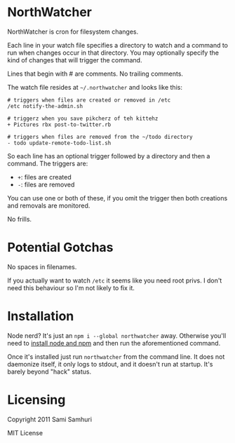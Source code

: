 NorthWatcher
============

NorthWatcher is cron for filesystem changes.

Each line in your watch file specifies a directory to watch and a command to run when changes occur in that directory. You may optionally specify the kind of changes that will trigger the command.

Lines that begin with # are comments. No trailing comments.

The watch file resides at `~/.northwatcher` and looks like this:

    # triggers when files are created or removed in /etc
    /etc notify-the-admin.sh
    
    # triggerz when you save pikcherz of teh kittehz
    + Pictures rbx post-to-twitter.rb
    
    # triggers when files are removed from the ~/todo directory
    - todo update-remote-todo-list.sh

So each line has an optional trigger followed by a directory and then a command. The triggers are:

  * `+`: files are created
  * `-`: files are removed

You can use one or both of these, if you omit the trigger then both creations and removals are monitored.

No frills.

Potential Gotchas
=================

No spaces in filenames.

If you actually want to watch `/etc` it seems like you need root privs. I don't need this behaviour so I'm not likely to fix it.

Installation
============

Node nerd? It's just an `npm i --global northwatcher` away. Otherwise you'll need to [install node and npm](https://gist.github.com/579814) and then run the aforementioned command.

Once it's installed just run `northwatcher` from the command line. It does not daemonize itself, it only logs to stdout, and it doesn't run at startup. It's barely beyond "hack" status.

Licensing
=========

Copyright 2011 Sami Samhuri

MIT License
